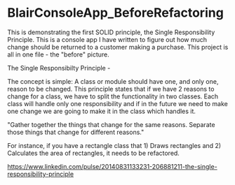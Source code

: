 # BlairConsoleApp_BeforeRefactoring
This is demonstrating the first SOLID principle, the Single Responsibility Principle. This is a console app I have written to figure out how much change should be returned to a customer making a purchase.  This project is all in one file - the "before" picture.  

The Single Responsibilty Principle -

The concept is simple: A class or module should have one, and only one, reason to be changed.
This principle states that if we have 2 reasons to change for a class, we have to split the functionality in two classes. Each class will handle only one responsibility and if in the future we need to make one change we are going to make it in the class which handles it.

"Gather together the things that change for the same reasons. Separate those things that change for different reasons."

For instance, if you have a rectangle class that 1) Draws rectangles and 2) Calculates the area of rectangles, it needs to be refactored.

https://www.linkedin.com/pulse/20140831133231-206881211-the-single-responsibility-principle
